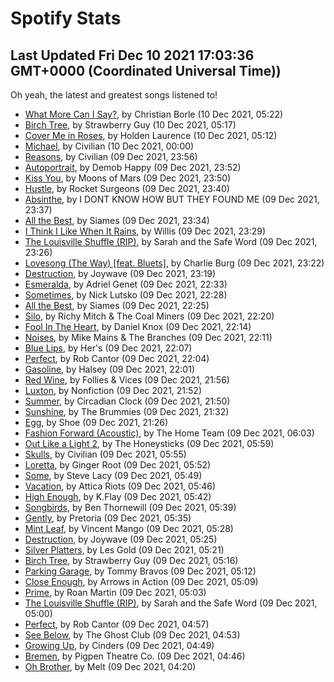 
# Spotify Stats
## Last Updated Fri Dec 10 2021 17:03:36 GMT+0000 (Coordinated Universal Time))

Oh yeah, the latest and greatest songs listened to!

- [What More Can I Say?](https://www.last.fm/music/Christian+Borle/_/What+More+Can+I+Say%3F), by Christian Borle (10 Dec 2021, 05:22)
- [Birch Tree](https://www.last.fm/music/Strawberry+Guy/_/Birch+Tree), by Strawberry Guy (10 Dec 2021, 05:17)
- [Cover Me in Roses](https://www.last.fm/music/Holden+Laurence/_/Cover+Me+in+Roses), by Holden Laurence (10 Dec 2021, 05:12)
- [Michael](https://www.last.fm/music/Civilian/_/Michael), by Civilian (10 Dec 2021, 00:00)
- [Reasons](https://www.last.fm/music/Civilian/_/Reasons), by Civilian (09 Dec 2021, 23:56)
- [Autoportrait](https://www.last.fm/music/Demob+Happy/_/Autoportrait), by Demob Happy (09 Dec 2021, 23:52)
- [Kiss You](https://www.last.fm/music/Moons+of+Mars/_/Kiss+You), by Moons of Mars (09 Dec 2021, 23:50)
- [Hustle](https://www.last.fm/music/Rocket+Surgeons/_/Hustle), by Rocket Surgeons (09 Dec 2021, 23:40)
- [Absinthe](https://www.last.fm/music/I+DONT+KNOW+HOW+BUT+THEY+FOUND+ME/_/Absinthe), by I DONT KNOW HOW BUT THEY FOUND ME (09 Dec 2021, 23:37)
- [All the Best](https://www.last.fm/music/Siames/_/All+the+Best), by Siames (09 Dec 2021, 23:34)
- [I Think I Like When It Rains](https://www.last.fm/music/Willis/_/I+Think+I+Like+When+It+Rains), by Willis (09 Dec 2021, 23:29)
- [The Louisville Shuffle (RIP)](https://www.last.fm/music/Sarah+and+the+Safe+Word/_/The+Louisville+Shuffle+(RIP)), by Sarah and the Safe Word (09 Dec 2021, 23:26)
- [Lovesong (The Way) [feat. Bluets]](https://www.last.fm/music/Charlie+Burg/_/Lovesong+(The+Way)+%5Bfeat.+Bluets%5D), by Charlie Burg (09 Dec 2021, 23:22)
- [Destruction](https://www.last.fm/music/Joywave/_/Destruction), by Joywave (09 Dec 2021, 23:19)
- [Esmeralda](https://www.last.fm/music/Adriel+Genet/_/Esmeralda), by Adriel Genet (09 Dec 2021, 22:33)
- [Sometimes](https://www.last.fm/music/Nick+Lutsko/_/Sometimes), by Nick Lutsko (09 Dec 2021, 22:28)
- [All the Best](https://www.last.fm/music/Siames/_/All+the+Best), by Siames (09 Dec 2021, 22:25)
- [Silo](https://www.last.fm/music/Richy+Mitch+&+The+Coal+Miners/_/Silo), by Richy Mitch & The Coal Miners (09 Dec 2021, 22:20)
- [Fool In The Heart](https://www.last.fm/music/Daniel+Knox/_/Fool+In+The+Heart), by Daniel Knox (09 Dec 2021, 22:14)
- [Noises](https://www.last.fm/music/Mike+Mains+&+The+Branches/_/Noises), by Mike Mains & The Branches (09 Dec 2021, 22:11)
- [Blue Lips](https://www.last.fm/music/Her%27s/_/Blue+Lips), by Her's (09 Dec 2021, 22:07)
- [Perfect](https://www.last.fm/music/Rob+Cantor/_/Perfect), by Rob Cantor (09 Dec 2021, 22:04)
- [Gasoline](https://www.last.fm/music/Halsey/_/Gasoline), by Halsey (09 Dec 2021, 22:01)
- [Red Wine](https://www.last.fm/music/Follies+&+Vices/_/Red+Wine), by Follies & Vices (09 Dec 2021, 21:56)
- [Luxton](https://www.last.fm/music/Nonfiction/_/Luxton), by Nonfiction (09 Dec 2021, 21:52)
- [Summer](https://www.last.fm/music/Circadian+Clock/_/Summer), by Circadian Clock (09 Dec 2021, 21:50)
- [Sunshine](https://www.last.fm/music/The+Brummies/_/Sunshine), by The Brummies (09 Dec 2021, 21:32)
- [Egg](https://www.last.fm/music/Shoe/_/Egg), by Shoe (09 Dec 2021, 21:26)
- [Fashion Forward (Acoustic)](https://www.last.fm/music/The+Home+Team/_/Fashion+Forward+(Acoustic)), by The Home Team (09 Dec 2021, 06:03)
- [Out Like a Light 2](https://www.last.fm/music/The+Honeysticks/_/Out+Like+a+Light+2), by The Honeysticks (09 Dec 2021, 05:59)
- [Skulls](https://www.last.fm/music/Civilian/_/Skulls), by Civilian (09 Dec 2021, 05:55)
- [Loretta](https://www.last.fm/music/Ginger+Root/_/Loretta), by Ginger Root (09 Dec 2021, 05:52)
- [Some](https://www.last.fm/music/Steve+Lacy/_/Some), by Steve Lacy (09 Dec 2021, 05:49)
- [Vacation](https://www.last.fm/music/Attica+Riots/_/Vacation), by Attica Riots (09 Dec 2021, 05:46)
- [High Enough](https://www.last.fm/music/K.Flay/_/High+Enough), by K.Flay (09 Dec 2021, 05:42)
- [Songbirds](https://www.last.fm/music/Ben+Thornewill/_/Songbirds), by Ben Thornewill (09 Dec 2021, 05:39)
- [Gently](https://www.last.fm/music/Pretoria/_/Gently), by Pretoria (09 Dec 2021, 05:35)
- [Mint Leaf](https://www.last.fm/music/Vincent+Mango/_/Mint+Leaf), by Vincent Mango (09 Dec 2021, 05:28)
- [Destruction](https://www.last.fm/music/Joywave/_/Destruction), by Joywave (09 Dec 2021, 05:25)
- [Silver Platters](https://www.last.fm/music/Les+Gold/_/Silver+Platters), by Les Gold (09 Dec 2021, 05:21)
- [Birch Tree](https://www.last.fm/music/Strawberry+Guy/_/Birch+Tree), by Strawberry Guy (09 Dec 2021, 05:16)
- [Parking Garage](https://www.last.fm/music/Tommy+Bravos/_/Parking+Garage), by Tommy Bravos (09 Dec 2021, 05:12)
- [Close Enough](https://www.last.fm/music/Arrows+in+Action/_/Close+Enough), by Arrows in Action (09 Dec 2021, 05:09)
- [Prime](https://www.last.fm/music/Roan+Martin/_/Prime), by Roan Martin (09 Dec 2021, 05:03)
- [The Louisville Shuffle (RIP)](https://www.last.fm/music/Sarah+and+the+Safe+Word/_/The+Louisville+Shuffle+(RIP)), by Sarah and the Safe Word (09 Dec 2021, 05:00)
- [Perfect](https://www.last.fm/music/Rob+Cantor/_/Perfect), by Rob Cantor (09 Dec 2021, 04:57)
- [See Below](https://www.last.fm/music/The+Ghost+Club/_/See+Below), by The Ghost Club (09 Dec 2021, 04:53)
- [Growing Up](https://www.last.fm/music/Cinders/_/Growing+Up), by Cinders (09 Dec 2021, 04:49)
- [Bremen](https://www.last.fm/music/Pigpen+Theatre+Co./_/Bremen), by Pigpen Theatre Co. (09 Dec 2021, 04:46)
- [Oh Brother](https://www.last.fm/music/Melt/_/Oh+Brother), by Melt (09 Dec 2021, 04:20)
